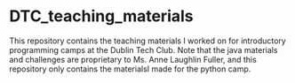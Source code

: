 # DTC_teaching_materials
This repository contains the teaching materials I worked on for introductory programming camps at the Dublin Tech Club. Note that the java materials and challenges are proprietary to Ms. Anne Laughlin Fuller, and this repository only contains the materialsI made for the python camp.  
